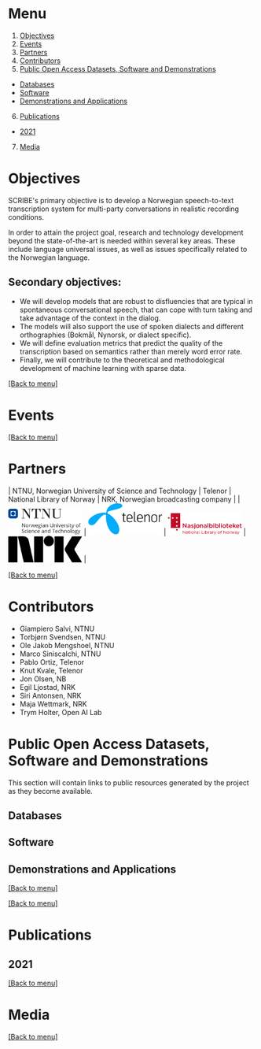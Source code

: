 <!-- <a href="https://www.forskningsradet.no/"><img alt="Forskningsrådet" src="logos/forskningsradet.svg" width="304" /></a> -->

# Menu

1. [Objectives](#objectives)
2. [Events](#events)
3. [Partners](#partners) 
4. [Contributors](#contributors)
5. [Public Open Access Datasets, Software and Demonstrations](#public-open-access-datasets-software-and-demonstrations)
 - [Databases](#databases)
 - [Software](#software)
 - [Demonstrations and Applications](#demonstrations-and-applications)
6. [Publications](#publications)
 - [2021](#2021)
7. [Media](#media)

# Objectives

SCRIBE's primary objective is to develop a Norwegian speech-to-text transcription system for multi-party conversations in realistic recording
conditions.

In order to attain the project goal, research and technology development beyond the state-of-the-art is needed within several key areas. These include language universal issues, as well as issues specifically related to the Norwegian language.

## Secondary objectives:
* We will develop models that are robust to disfluencies that are typical in spontaneous conversational speech, that
can cope with turn taking and take advantage of the context in the dialog.
* The models will also support the use of spoken dialects and different orthographies (Bokmål, Nynorsk, or dialect
specific).
* We will define evaluation metrics that predict the quality of the transcription based on semantics rather than merely word error rate.
* Finally, we will contribute to the theoretical and methodological development of machine learning with sparse data.

[[Back to menu]](#menu)

# Events

[[Back to menu]](#menu)

# Partners

| NTNU, Norwegian University of Science and Technology | Telenor | National Library of Norway | NRK, Norwegian broadcasting company |
| <a href="https://www.ntnu.no/"><img alt="NTNU, Norwegian University of Science and Technology" src="logos/ntnu_hoeyde_eng.png" width="150" /></a> | <a href="https://www.telenor.no/"><img alt="Telenor" src="logos/telenor.png" width="150" /></a> | <a href="https://www.nb.no/"><img alt="National Library of Norway" src="logos/NB-logo-no-eng-farge.png" width="150" /></a> | <a href="https://www.nrk.no/"><img alt="NRK, Norwegian broadcasting company" src="logos/nrk.png" width="150" /></a> |

[[Back to menu]](#menu)

# Contributors
* Giampiero Salvi, NTNU
* Torbjørn Svendsen, NTNU
* Ole Jakob Mengshoel, NTNU
* Marco Siniscalchi, NTNU
* Pablo Ortiz, Telenor
* Knut Kvale, Telenor
* Jon Olsen, NB
* Egil Ljostad, NRK
* Siri Antonsen, NRK
* Maja Wettmark, NRK
* Trym Holter, Open AI Lab

# Public Open Access Datasets, Software and Demonstrations

This section will contain links to public resources generated by the project as they become available.

## Databases
## Software
## Demonstrations and Applications

[[Back to menu]](#menu)

[[Back to menu]](#menu)

# Publications

## 2021

[[Back to menu]](#menu)

# Media

[[Back to menu]](#menu)

